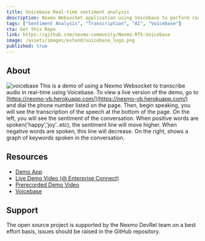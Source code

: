 ```yaml
---
title: Voicebase Real-time sentiment analysis
description: Nexmo Websocket application using Voicebase to perform real-time transcription and sentiment analysis
tags: ["Sentiment Analysis", "Transcription", "AI", "Voicebase"]
cta: Get this Repo
link: https://github.com/nexmo-community/Nexmo-RTS-Voicebase
image: /assets/images/extend/voicebase_logo.png
published: true
---
```


## About
![voicebase](/assets/images/extend/voicebase.png)
This is a demo of using a Nexmo Websocket to transcribe audio in real-time using Voicebase. To view a live version of the demo, go to [https://nexmo-vb.herokuapp.com/](https://nexmo-vb.herokuapp.com/) and dial the phone number listed on the page. Then, begin speaking, you will see the transcription of the speech at the bottom of the page. On the left, you will see the sentiment of the conversation. When positive words are spoken('happy','joy'..etc), the sentiment line will move higher. When negative words are spoken, this line will decrease. On the right, shows a graph of keywords spoken in the conversation.

## Resources
- [Demo App](https://nexmo-vb.herokuapp.com/)
- [Live Demo Video (@ Enterprise Connect)](https://www.youtube.com/watch?v=sOhbwJ_ZCoQ)
- [Prerecorded Demo Video](https://youtu.be/p5wc6e0AKTQ?t=223)
- [Voicebase](https://www.voicebase.com)

## Support
The open source project is supported by the Nexmo DevRel team on a best effort basis, issues should be raised in the GitHub repository.
